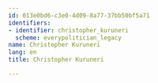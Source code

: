```yaml
---
id: 013e0bd6-c3e0-4d09-8a77-37bb50bf5a71
identifiers:
- identifier: christopher_kuruneri
  scheme: everypolitician_legacy
name: Christopher Kuruneri
lang: en
title: Christopher Kuruneri

---
```

